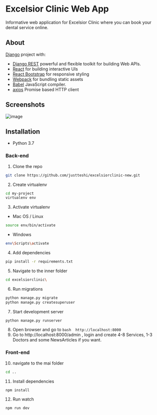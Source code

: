 # Excelsior Clinic Web App
Informative web application for Excelsior Clinic where you can book your dental service online.

## About
[Django](https://www.djangoproject.com/) project with:
* [Django REST](https://www.django-rest-framework.org/) powerful and flexible toolkit for building Web APIs.
* [React](https://reactjs.org/) for building interactive UIs
* [React Bootstrap](https://react-bootstrap.github.io/) for responsive styling
* [Webpack](https://webpack.js.org/) for bundling static assets
* [Babel](https://babeljs.io/) JavaScript compiler.
* [axios](https://www.npmjs.com/package/axios) Promise based HTTP client 

## Screenshots
![image](https://user-images.githubusercontent.com/45295214/114600153-b460b500-9c9c-11eb-9188-1a8f29703e1f.png)

## Installation
 * Python 3.7
### Back-end
 1. Clone the repo
 ```bash
 git clone https://github.com/justteshi/excelsiorclinic-new.git
 ```
 2. Create virtualenv
 ```bash
 cd my-project
 virtualenv env
 ```
 3. Activate virtualenv
* Mac OS / Linux
 ```bash
 source env/bin/activate
 ```
* Windows
 ```bash
 env\Scripts\activate
 ```
 4. Add dependencies
 ```bash
 pip install -r requirements.txt
 ```
 5. Navigate to the inner folder
 ```bash
 cd excelsiorclinic\
 ```
 6. Run migrations
 ```bash
 python manage.py migrate
 python manage.py createsuperuser
 ```
 7. Start development server
 ```bash
 python manage.py runserver
 ```
 8. Open browser and go to ```bash  http://localhost:8000 ```
 9. Go to http://localhost:8000/admin , login and create 4-8 Services, 1-3 Doctors and some NewsArticles if you want.
### Front-end
 10. navigate to the mai folder
 ```bash
 cd ..
 ```
 11. Install dependencies
 ```bash
 npm install
 ```
 12. Run watch
 ```bash
 npm run dev
 ```
